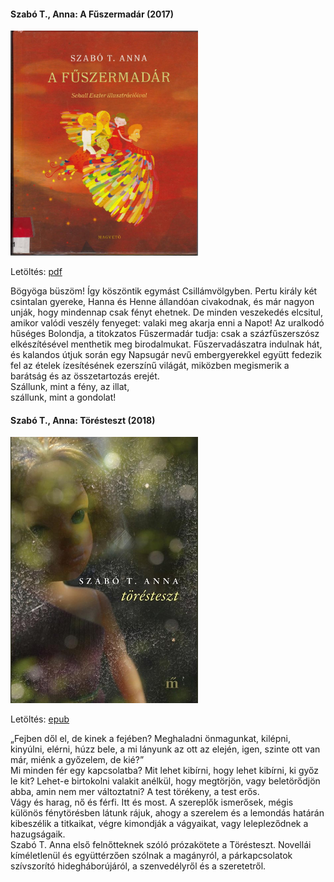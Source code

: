#### <a name="id_1238">Szabó T., Anna: A Fűszermadár (2017)</a>
<img src="https://github.com/BercziSandor/calibre_lib/raw/main/Szabo%20T.%2C%20Anna/A%20Fuszermadar%20%281238%29/cover.jpg" alt="cover" width="300"/>

Letöltés: [pdf](https://github.com/BercziSandor/calibre_lib/raw/main/Szabo%20T.%2C%20Anna/A%20Fuszermadar%20%281238%29/A%20Fuszermadar%20-%20Szabo%20T.%2C%20Anna.pdf)
<div>
<p>Bögyöga büszöm! Így köszöntik egymást Csillámvölgyben. Pertu király két csintalan gyereke, Hanna és Henne állandóan civakodnak, és már nagyon unják, hogy mindennap csak fényt ehetnek. De minden veszekedés elcsitul, amikor valódi veszély fenyeget: valaki meg akarja enni a Napot! Az uralkodó hűséges Bolondja, a titokzatos Fűszermadár tudja: csak a százfűszerszósz elkészítésével menthetik meg birodalmukat. Fűszervadászatra indulnak hát, és kalandos útjuk során egy Napsugár nevű embergyerekkel együtt fedezik fel az ételek ízesítésének ezerszínű világát, miközben megismerik a barátság és az összetartozás erejét.<br>Szállunk, mint a fény, az illat,<br>szállunk, mint a gondolat!</p></div>

#### <a name="id_1236">Szabó T., Anna: Törésteszt (2018)</a>
<img src="https://github.com/BercziSandor/calibre_lib/raw/main/Szabo%20T.%2C%20Anna/Toresteszt%20%281236%29/cover.jpg" alt="cover" width="300"/>

Letöltés: [epub](https://github.com/BercziSandor/calibre_lib/raw/main/Szabo%20T.%2C%20Anna/Toresteszt%20%281236%29/Toresteszt%20-%20Szabo%20T.%2C%20Anna.epub)
<div>
<p>„Fejben dől el, de kinek a fejében? Meghaladni önmagunkat, kilépni, kinyúlni, elérni, húzz bele, a mi lányunk az ott az elején, igen, szinte ott van már, miénk a győzelem, de kié?” <br>Mi minden fér egy kapcsolatba? Mit lehet kibírni, hogy lehet kibírni, ki győz le kit? Lehet-e birtokolni valakit anélkül, hogy megtörjön, vagy beletörődjön abba, amin nem mer változtatni? A test törékeny, a test erős.<br>Vágy és harag, nő és férfi. Itt és most. A szereplők ismerősek, mégis különös fénytörésben látunk rájuk, ahogy a szerelem és a lemondás határán kibeszélik a titkaikat, végre kimondják a vágyaikat, vagy lelepleződnek a hazugságaik.<br>Szabó T. Anna első felnőtteknek szóló prózakötete a Törésteszt. Novellái kíméletlenül és együttérzően szólnak a magányról, a párkapcsolatok szívszorító hidegháborújáról, a szenvedélyről és a szeretetről.</p></div>

